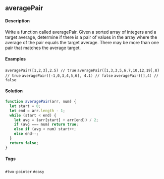 ## averagePair

#### Description

Write a function called averagePair. Given a sorted array of integers and a target average, determine if there is a pair of values in the array where the average of the pair equals the target average. There may be more than one pair that matches the average target.

#### Examples

`averagePair([1,2,3],2.5) // true`
`averagePair([1,3,3,5,6,7,10,12,19],8) // true`
`averagePair([-1,0,3,4,5,6], 4.1) // false`
`averagePair([],4) // false`

#### Solution

```js
function averagePair(arr, num) {
  let start = 0;
  let end = arr.length - 1;
  while (start < end) {
    let avg = (arr[start] + arr[end]) / 2;
    if (avg === num) return true;
    else if (avg < num) start++;
    else end--;
  }
  return false;
}
```

##### Tags

`#two-pointer` `#easy`
